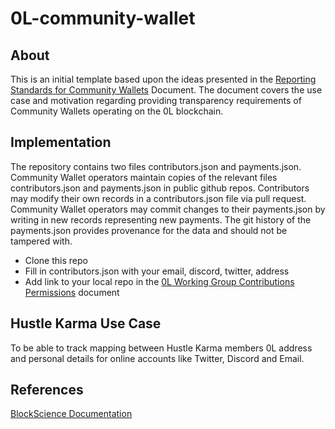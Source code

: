 # 0L-community-wallet


## About

This is an initial template based upon the ideas presented in the [Reporting Standards for Community Wallets](https://hackmd.io/MKskCuXbQT2t9s8lou_GKQ?view) Document. The document covers the use case and motivation regarding providing transparency requirements of Community Wallets operating on the 0L blockchain.


## Implementation

The repository contains two files contributors.json and payments.json. Community Wallet operators maintain copies of the relevant files contributors.json and payments.json in public github repos. Contributors may modify their own records in a contributors.json file via pull request. Community Wallet operators may commit changes to their payments.json by writing in new records representing new payments. The git history of the payments.json provides provenance for the data and should not be tampered with.

- Clone this repo
- Fill in contributors.json with your email, discord, twitter, address
- Add link to your local repo in the [0L Working Group Contributions Permissions](https://docs.google.com/spreadsheets/d/1Yr8WT4UIS1Fex8WSi_Zk-lojeVWnWJuNLKGJ4WfvEGM/edit#gid=0) document

## Hustle Karma Use Case

To be able to track mapping between Hustle Karma members 0L address and personal details for online accounts like Twitter, Discord and Email.

## References

[BlockScience Documentation](https://github.com/BlockScience/deep-technology-innovation-program)
